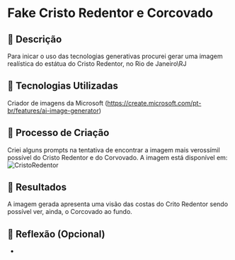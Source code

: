 # Fake Cristo Redentor e Corcovado

## 📒 Descrição
Para inicar o uso das tecnologias generativas procurei gerar uma imagem realística do estátua do Cristo Redentor, no Rio de Janeiro\RJ

## 🤖 Tecnologias Utilizadas
Criador de imagens da Microsoft (https://create.microsoft.com/pt-br/features/ai-image-generator)

## 🧐 Processo de Criação
Criei alguns prompts na tentativa de encontrar a imagem mais verossímil possível do Cristo Redentor e do Corvovado. A imagem está disponível em:
![CristoRedentor](https://github.com/user-attachments/assets/52e251aa-4159-4395-be12-d65c83fa3e70)

## 🚀 Resultados
A imagem gerada apresenta uma visão das costas do Crito Redentor sendo possível ver, ainda, o Corcovado ao fundo. 

## 💭 Reflexão (Opcional)
-
